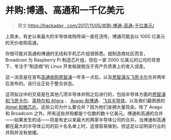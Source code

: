 # 并购:博通、高通和一千亿美元

> 原文:[https://hackaday . com/2017/11/05/并购-博通-高通-千亿美元/](https://hackaday.com/2017/11/05/mergers-and-acquisitions-broadcom-qualcomm-and-one-hundred-billion-dollars/)

上周末，有史以来最大的半导体收购传闻一直在流传。博通可能会以 1000 亿美元的天价收购高通。

你很可能对高通和博通的无线和手机芯片组很熟悉。就制造商社区而言，Broadcom 为 Raspberry Pi 制造芯片组，但在一家 2000 亿美元的公司的背景下，专注于“制造商”的 Linux 开发板就相当于资产负债表上的舍入误差。

这一消息是在宣布[高通收购恩智浦](https://hackaday.com/2016/09/30/qualcomm-looks-to-gobble-up-nxp/)一年多一点后，以及[恩智浦与飞思卡尔](https://hackaday.com/2015/03/02/nxp-freescale-merge/)合并两年后发布的。该行业正处于整合状态。

这项拟议中的交易是在其他几项半导体并购之后进行的，包括半导体方面的[恩智浦和飞思卡尔](https://hackaday.com/2015/03/02/nxp-freescale-merge/)、[英特尔和 Altera](https://hackaday.com/2015/06/01/intel-buys-altera-for-16-7-billion/) 、 [Avago 和博通](https://hackaday.com/2015/05/28/avago-buys-broadcom-for-37-billion/)、[飞兆半导体](http://hackaday.com/2015/11/19/on-semiconductor-acquires-fairchild/)，以及我们最困惑的 [Atmel 和微芯片](https://hackaday.com/2016/10/18/whats-the-deal-with-atmel-and-microchip/)。这些公司为什么要合并？因为他们坐拥大量现金。除了 Avago 和 Broadcom 之外，所有这些并购都是个位数的数十亿美元。博通和高通的合并——如果发生的话——将是有史以来最大的两家半导体公司的合并。当博通和高通都在最大的半导体公司的前十名名单上时，这很容易做到，但这足以证明该行业的并购并没有放缓。
